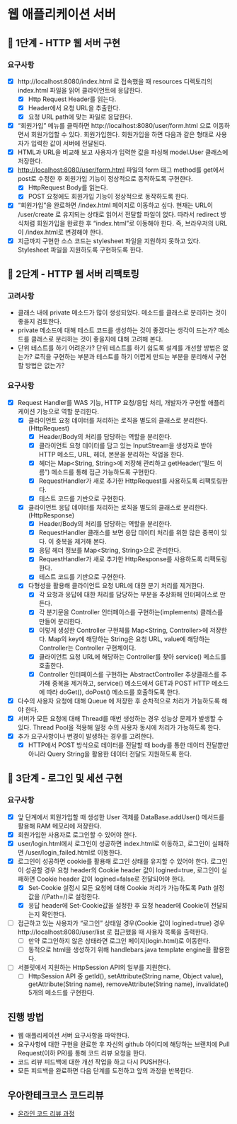 # 웹 애플리케이션 서버

## 🚀 1단계 - HTTP 웹 서버 구현

### 요구사항
- [x]  http://localhost:8080/index.html 로 접속했을 때 resources 디렉토리의 index.html 파일을 읽어 클라이언트에 응답한다.
    - [x]  Http Request Header를 읽는다.
    - [x]  Header에서 요청 URL을 추출한다.
    - [x]  요청 URL path에 맞는 파일로 응답한다.
- [x]  “회원가입” 메뉴를 클릭하면 http://localhost:8080/user/form.html 으로 이동하면서 회원가입할 수 있다. 회원가입한다. 회원가입을 하면 다음과 같은 형태로 사용자가 입력한 값이 서버에 전달된다.
- [x]  HTML과 URL을 비교해 보고 사용자가 입력한 값을 파싱해 model.User 클래스에 저장한다.
- [x]  [http://localhost:8080/user/form.html](http://localhost:8080/user/form.html) 파일의 form 태그 method를 get에서 post로 수정한 후 회원가입 기능이 정상적으로 동작하도록 구현한다.
    - [x] HttpRequest Body를 읽는다.
    - [x] POST 요청에도 회원가입 기능이 정상적으로 동작하도록 한다. 
- [x]  “회원가입”을 완료하면 /index.html 페이지로 이동하고 싶다. 현재는 URL이 /user/create 로 유지되는 상태로 읽어서 전달할 파일이 없다. 따라서 redirect 방식처럼 회원가입을 완료한 후 “index.html”로 이동해야 한다. 즉, 브라우저의 URL이 /index.html로 변경해야 한다.
- [x]  지금까지 구현한 소스 코드는 stylesheet 파일을 지원하지 못하고 있다. Stylesheet 파일을 지원하도록 구현하도록 한다.

## 🚀 2단계 - HTTP 웹 서버 리팩토링

### 고려사항

- 클래스 내에 private 메소드가 많이 생성되었다. 메소드를 클래스로 분리하는 것이 좋을지 검토한다.
- private 메소드에 대해 테스트 코드를 생성하는 것이 좋겠다는 생각이 드는가? 메소드를 클래스로 분리하는 것이 좋을지에 대해 고려해 본다.
- 단위 테스트를 하기 어려운가? 단위 테스트를 하기 쉽도록 설계를 개선할 방법은 없는가? 로직을 구현하는 부분과 테스트를 하기 어렵게 만드는 부분을 분리해서 구현할 방법은 없는가?

### 요구사항

- [x]  Request Handler를 WAS 기능, HTTP 요청/응답 처리, 개발자가 구현할 애플리케이션 기능으로 역할 분리한다.
    - [x]  클라이언트 요청 데이터를 처리하는 로직을 별도의 클래스로 분리한다.(HttpRequest)
        - [x]  Header/Body의 처리를 담당하는 역할을 분리한다.
        - [x]  클라이언트 요청 데이터를 담고 있는 InputStream을 생성자로 받아 HTTP 메소드, URL, 헤더, 본문을 분리하는 작업을 한다.
        - [x]  헤더는 Map<String, String>에 저장해 관리하고 getHeader(“필드 이름”) 메소드를 통해 접근 가능하도록 구현한다.
        - [x]  RequestHandler가 새로 추가한 HttpRequest를 사용하도록 리팩토링한다.
        - [x]  테스트 코드를 기반으로 구현한다.
    - [x]  클라이언트 응답 데이터를 처리하는 로직을 별도의 클래스로 분리한다.(HttpResponse)
        - [x]  Header/Body의 처리를 담당하는 역할을 분리한다.
        - [x]  RequestHandler 클래스를 보면 응답 데이터 처리를 위한 많은 중복이 있다. 이 중복을 제거해 본다.
        - [x]  응답 헤더 정보를 Map<String, String>으로 관리한다.
        - [x]  RequestHandler가 새로 추가한 HttpResponse를 사용하도록 리팩토링한다.
        - [x]  테스트 코드를 기반으로 구현한다.
    - [x]  다형성을 활용해 클라이언트 요청 URL에 대한 분기 처리를 제거한다.
        - [x]  각 요청과 응답에 대한 처리를 담당하는 부분을 추상화해 인터페이스로 만든다.
        - [x]  각 분기문을 Controller 인터페이스를 구현하는(implements) 클래스를 만들어 분리한다.
        - [x]  이렇게 생성한 Controller 구현체를 Map<String, Controller>에 저장한다. Map의 key에 해당하는 String은 요청 URL, value에 해당하는 Controller는 Controller 구현체이다.
        - [x]  클라이언트 요청 URL에 해당하는 Controller를 찾아 service() 메소드를 호출한다.
        - [x]  Controller 인터페이스를 구현하는 AbstractController 추상클래스를 추가해 중복을 제거하고, service() 메소드에서 GET과 POST HTTP 메소드에 따라 doGet(), doPost() 메소드를 호출하도록 한다.
- [x]  다수의 사용자 요청에 대해 Queue 에 저장한 후 순차적으로 처리가 가능하도록 해야 한다.
- [x]  서버가 모든 요청에 대해 Thread를 매번 생성하는 경우 성능상 문제가 발생할 수 있다. Thread Pool을 적용해 일정 수의 사용자 동시에 처리가 가능하도록 한다.
- [x]  추가 요구사항이나 변경이 발생하는 경우를 고려한다.
    - [x]  HTTP에서 POST 방식으로 데이터를 전달할 때 body를 통한 데이터 전달뿐만 아니라 Query String을 활용한 데이터 전달도 지원하도록 한다.

## 🚀 3단계 - 로그인 및 세션 구현

### 요구사항

- [x]  앞 단계에서 회원가입할 때 생성한 User 객체를 DataBase.addUser() 메서드를 활용해 RAM 메모리에 저장한다.
- [x]  회원가입한 사용자로 로그인할 수 있어야 한다.
- [x]  user/login.html에서 로그인이 성공하면 index.html로 이동하고, 로그인이 실패하면 /user/login_failed.html로 이동한다.
- [x]  로그인이 성공하면 cookie를 활용해 로그인 상태를 유지할 수 있어야 한다. 로그인이 성공할 경우 요청 header의 Cookie header 값이 logined=true, 로그인이 실패하면 Cookie header 값이 logined=false로 전달되어야 한다.
    - [x]  Set-Cookie 설정시 모든 요청에 대해 Cookie 처리가 가능하도록 Path 설정 값을 /(Path=/)로 설정한다.
    - [x]  응답 header에 Set-Cookie값을 설정한 후 요청 header에 Cookie이 전달되는지 확인한다.
- [ ]  접근하고 있는 사용자가 “로그인” 상태일 경우(Cookie 값이 logined=true) 경우 http://localhost:8080/user/list 로 접근했을 때 사용자 목록을 출력한다.
    - [ ]  만약 로그인하지 않은 상태라면 로그인 페이지(login.html)로 이동한다.
    - [ ]  동적으로 html을 생성하기 위해 handlebars.java template engine을 활용한다.
- [ ]  서블릿에서 지원하는 HttpSession API의 일부를 지원한다.
    - [ ]  HttpSession API 중 getId(), setAttribute(String name, Object value), getAttribute(String name), removeAttribute(String name), invalidate() 5개의 메소드를 구현한다.
    
## 진행 방법
* 웹 애플리케이션 서버 요구사항을 파악한다.
* 요구사항에 대한 구현을 완료한 후 자신의 github 아이디에 해당하는 브랜치에 Pull Request(이하 PR)를 통해 코드 리뷰 요청을 한다.
* 코드 리뷰 피드백에 대한 개선 작업을 하고 다시 PUSH한다.
* 모든 피드백을 완료하면 다음 단계를 도전하고 앞의 과정을 반복한다.

## 우아한테크코스 코드리뷰
* [온라인 코드 리뷰 과정](https://github.com/woowacourse/woowacourse-docs/blob/master/maincourse/README.md)